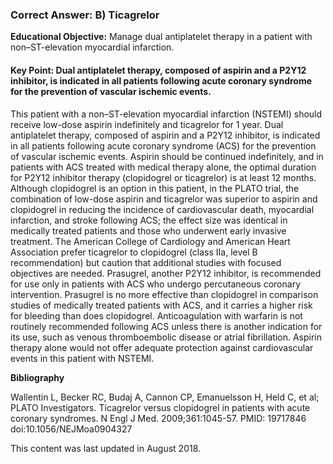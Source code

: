 
### Correct Answer: B) Ticagrelor 

**Educational Objective:** Manage dual antiplatelet therapy in a patient with non–ST-elevation myocardial infarction.

#### **Key Point:** Dual antiplatelet therapy, composed of aspirin and a P2Y12 inhibitor, is indicated in all patients following acute coronary syndrome for the prevention of vascular ischemic events.

This patient with a non–ST-elevation myocardial infarction (NSTEMI) should receive low-dose aspirin indefinitely and ticagrelor for 1 year. Dual antiplatelet therapy, composed of aspirin and a P2Y12 inhibitor, is indicated in all patients following acute coronary syndrome (ACS) for the prevention of vascular ischemic events. Aspirin should be continued indefinitely, and in patients with ACS treated with medical therapy alone, the optimal duration for P2Y12 inhibitor therapy (clopidogrel or ticagrelor) is at least 12 months. Although clopidogrel is an option in this patient, in the PLATO trial, the combination of low-dose aspirin and ticagrelor was superior to aspirin and clopidogrel in reducing the incidence of cardiovascular death, myocardial infarction, and stroke following ACS; the effect size was identical in medically treated patients and those who underwent early invasive treatment. The American College of Cardiology and American Heart Association prefer ticagrelor to clopidogrel (class IIa, level B recommendation) but caution that additional studies with focused objectives are needed.
Prasugrel, another P2Y12 inhibitor, is recommended for use only in patients with ACS who undergo percutaneous coronary intervention. Prasugrel is no more effective than clopidogrel in comparison studies of medically treated patients with ACS, and it carries a higher risk for bleeding than does clopidogrel.
Anticoagulation with warfarin is not routinely recommended following ACS unless there is another indication for its use, such as venous thromboembolic disease or atrial fibrillation.
Aspirin therapy alone would not offer adequate protection against cardiovascular events in this patient with NSTEMI.

**Bibliography**

Wallentin L, Becker RC, Budaj A, Cannon CP, Emanuelsson H, Held C, et al; PLATO Investigators. Ticagrelor versus clopidogrel in patients with acute coronary syndromes. N Engl J Med. 2009;361:1045-57. PMID: 19717846 doi:10.1056/NEJMoa0904327

This content was last updated in August 2018.